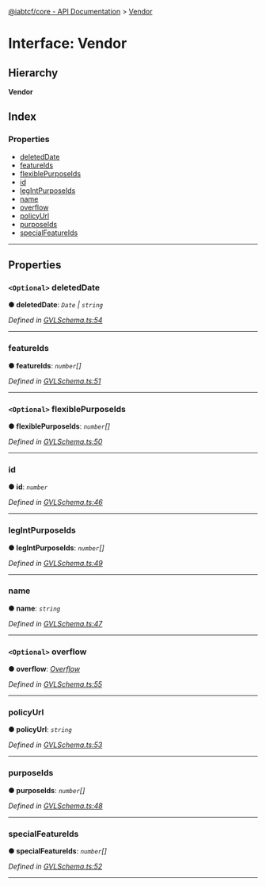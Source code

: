 [@iabtcf/core - API Documentation](../README.md) > [Vendor](../interfaces/vendor.md)

# Interface: Vendor

## Hierarchy

**Vendor**

## Index

### Properties

* [deletedDate](vendor.md#deleteddate)
* [featureIds](vendor.md#featureids)
* [flexiblePurposeIds](vendor.md#flexiblepurposeids)
* [id](vendor.md#id)
* [legIntPurposeIds](vendor.md#legintpurposeids)
* [name](vendor.md#name)
* [overflow](vendor.md#overflow)
* [policyUrl](vendor.md#policyurl)
* [purposeIds](vendor.md#purposeids)
* [specialFeatureIds](vendor.md#specialfeatureids)

---

## Properties

<a id="deleteddate"></a>

### `<Optional>` deletedDate

**● deletedDate**: *`Date` \| `string`*

*Defined in [GVLSchema.ts:54](https://github.com/chrispaterson/iabtcf-es/blob/c30aecb/modules/core/src/GVLSchema.ts#L54)*

___
<a id="featureids"></a>

###  featureIds

**● featureIds**: *`number`[]*

*Defined in [GVLSchema.ts:51](https://github.com/chrispaterson/iabtcf-es/blob/c30aecb/modules/core/src/GVLSchema.ts#L51)*

___
<a id="flexiblepurposeids"></a>

### `<Optional>` flexiblePurposeIds

**● flexiblePurposeIds**: *`number`[]*

*Defined in [GVLSchema.ts:50](https://github.com/chrispaterson/iabtcf-es/blob/c30aecb/modules/core/src/GVLSchema.ts#L50)*

___
<a id="id"></a>

###  id

**● id**: *`number`*

*Defined in [GVLSchema.ts:46](https://github.com/chrispaterson/iabtcf-es/blob/c30aecb/modules/core/src/GVLSchema.ts#L46)*

___
<a id="legintpurposeids"></a>

###  legIntPurposeIds

**● legIntPurposeIds**: *`number`[]*

*Defined in [GVLSchema.ts:49](https://github.com/chrispaterson/iabtcf-es/blob/c30aecb/modules/core/src/GVLSchema.ts#L49)*

___
<a id="name"></a>

###  name

**● name**: *`string`*

*Defined in [GVLSchema.ts:47](https://github.com/chrispaterson/iabtcf-es/blob/c30aecb/modules/core/src/GVLSchema.ts#L47)*

___
<a id="overflow"></a>

### `<Optional>` overflow

**● overflow**: *[Overflow](overflow.md)*

*Defined in [GVLSchema.ts:55](https://github.com/chrispaterson/iabtcf-es/blob/c30aecb/modules/core/src/GVLSchema.ts#L55)*

___
<a id="policyurl"></a>

###  policyUrl

**● policyUrl**: *`string`*

*Defined in [GVLSchema.ts:53](https://github.com/chrispaterson/iabtcf-es/blob/c30aecb/modules/core/src/GVLSchema.ts#L53)*

___
<a id="purposeids"></a>

###  purposeIds

**● purposeIds**: *`number`[]*

*Defined in [GVLSchema.ts:48](https://github.com/chrispaterson/iabtcf-es/blob/c30aecb/modules/core/src/GVLSchema.ts#L48)*

___
<a id="specialfeatureids"></a>

###  specialFeatureIds

**● specialFeatureIds**: *`number`[]*

*Defined in [GVLSchema.ts:52](https://github.com/chrispaterson/iabtcf-es/blob/c30aecb/modules/core/src/GVLSchema.ts#L52)*

___

